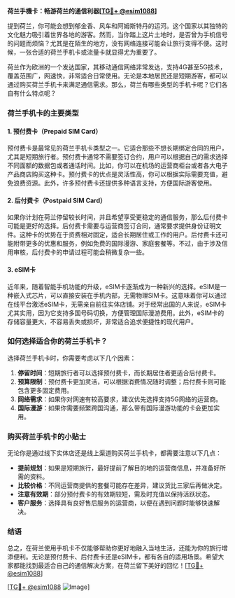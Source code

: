 **荷兰手機卡：畅游荷兰的通信利器[[TG💪+ @esim1088](https://t.me/s/esim1088)]**

提到荷兰，你可能会想到郁金香、风车和阿姆斯特丹的运河。这个国家以其独特的文化魅力吸引着世界各地的游客。然而，当你踏上这片土地时，是否曾为手机信号的问题而烦恼？尤其是在陌生的地方，没有网络连接可能会让旅行变得不便。这时候，一张合适的荷兰手机卡或流量卡就显得尤为重要了。

荷兰作为欧洲的一个发达国家，其移动通信网络非常发达，支持4G甚至5G技术，覆盖范围广，网速快，非常适合日常使用。无论是本地居民还是短期游客，都可以通过购买荷兰手机卡来满足通信需求。那么，荷兰有哪些类型的手机卡呢？它们各自有什么特点呢？

### 荷兰手机卡的主要类型

#### 1. **预付费卡（Prepaid SIM Card）**
预付费卡是最常见的荷兰手机卡类型之一。它适合那些不想长期绑定合同的用户，尤其是短期旅行者。预付费卡通常不需要签订合约，用户可以根据自己的需求选择不同面额的数据包或者通话时间。比如，你可以在机场的运营商柜台或者各大电子产品商店购买这种卡。预付费卡的优点是灵活性高，你可以根据实际需要充值，避免浪费资源。此外，许多预付费卡还提供多种语言支持，方便国际游客使用。

#### 2. **后付费卡（Postpaid SIM Card）**
如果你计划在荷兰停留较长时间，并且希望享受更稳定的通信服务，那么后付费卡可能是更好的选择。后付费卡需要与运营商签订合同，通常要求提供身份证明文件。这种卡的优势在于资费相对固定，适合长期居住或工作的用户。后付费卡还可能附带更多的优惠和服务，例如免费的国际漫游、家庭套餐等。不过，由于涉及信用审核，后付费卡的申请过程可能会稍微复杂一些。

#### 3. **eSIM卡**
近年来，随着智能手机功能的升级，eSIM卡逐渐成为一种新兴的选择。eSIM是一种嵌入式芯片，可以直接安装在手机内部，无需物理SIM卡。这意味着你可以通过在线平台激活eSIM卡，无需亲自前往实体店铺。对于经常出国的人来说，eSIM卡尤其实用，因为它支持多国号码切换，方便管理国际漫游费用。此外，eSIM卡的存储容量更大，不容易丢失或损坏，非常适合追求便捷性的现代用户。

### 如何选择适合你的荷兰手机卡？

选择荷兰手机卡时，你需要考虑以下几个因素：

1. **停留时间**：短期旅行者可以选择预付费卡，而长期居住者更适合后付费卡。
2. **预算限制**：预付费卡更加灵活，可以根据消费情况随时调整；后付费卡则可能包含更多固定费用。
3. **网络需求**：如果你对网速有较高要求，建议优先选择支持5G网络的运营商。
4. **国际漫游**：如果你需要频繁跨国沟通，那么带有国际漫游功能的卡会更加实用。

### 购买荷兰手机卡的小贴士

无论你是通过线下实体店还是线上渠道购买荷兰手机卡，都需要注意以下几点：

- **提前规划**：如果是短期旅行，最好提前了解目的地的运营商信息，并准备好所需的资料。
- **比较价格**：不同运营商提供的套餐可能存在差异，建议货比三家后再做决定。
- **注意有效期**：部分预付费卡的有效期较短，需及时充值以保持活跃状态。
- **客户服务**：选择具有良好售后服务的运营商，以便在遇到问题时能够快速解决。

### 结语

总之，在荷兰使用手机卡不仅能够帮助你更好地融入当地生活，还能为你的旅行增添便利。无论是预付费卡、后付费卡还是eSIM卡，都有各自的适用场景。希望大家都能找到最适合自己的通信解决方案，在荷兰留下美好的回忆！[[TG💪+ @esim1088](https://t.me/s/esim1088)]

[[TG💪+ @esim1088](https://t.me/s/esim1088) ![Image](https://i.postimg.cc/4NQfJmqS/Snipaste-2025-05-13-00-14-12.png)]